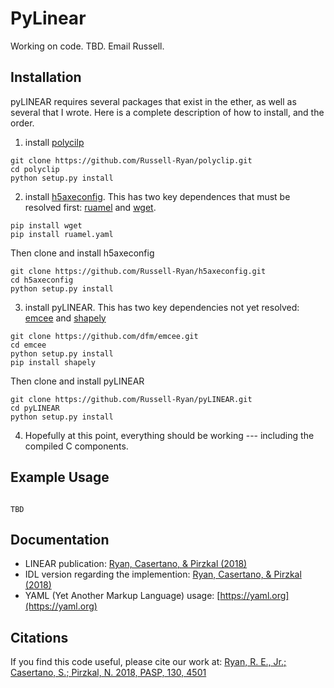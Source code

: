 # PyLinear

Working on code.  TBD.  Email Russell.




## Installation
pyLINEAR requires several packages that exist in the ether, as well as several that I wrote.  Here is a complete description of how to install, and the order.

1. install [polycilp](https://github.com/Russell-Ryan/polyclip)
```
git clone https://github.com/Russell-Ryan/polyclip.git
cd polyclip
python setup.py install
```


2. install [h5axeconfig](https://github.com/Russell-Ryan/h5axeconfig).  This has two key dependences that must be resolved first: [ruamel](https://pypi.org/project/ruamel.yaml/) and [wget](https://pypi.org/project/wget/).

```
pip install wget
pip install ruamel.yaml
```

Then clone and install h5axeconfig

```
git clone https://github.com/Russell-Ryan/h5axeconfig.git
cd h5axeconfig
python setup.py install
```

3. install pyLINEAR.  This has two key dependencies not yet resolved: [emcee](https://github.com/dfm/emcee) and [shapely](https://pypi.org/project/Shapely/)
```
git clone https://github.com/dfm/emcee.git
cd emcee
python setup.py install
pip install shapely
```

Then clone and install pyLINEAR
```
git clone https://github.com/Russell-Ryan/pyLINEAR.git
cd pyLINEAR
python setup.py install
```

4. Hopefully at this point, everything should be working --- including the compiled C components.



## Example Usage
```

TBD

```



## Documentation


* LINEAR publication: [Ryan, Casertano, & Pirzkal (2018)](https://ui.adsabs.harvard.edu/abs/2018PASP..130c4501R/abstract)
* IDL version regarding the implemention: [Ryan, Casertano, \& Pirzkal (2018)](http://www.stsci.edu/hst/wfc3/documents/ISRs/WFC3-2018-13.pdf)
* YAML (Yet Another Markup Language) usage: [https://yaml.org](https://yaml.org)



## Citations

If you find this code useful, please cite our work at: [Ryan, R. E., Jr.; Casertano, S.; Pirzkal, N. 2018, PASP, 130, 4501](https://ui.adsabs.harvard.edu/abs/2018PASP..130c4501R/abstract)

